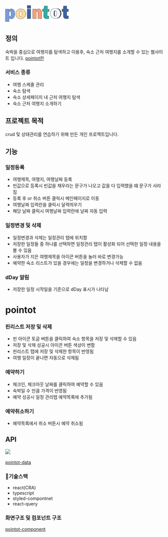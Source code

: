 # <img src="./src/assets/logo.png" alt="logo" width="200">

## 정의
숙박을 중심으로 여행지를 탐색하고 이용후, 숙소 근처 여행지를 소개할 수 있는 웹사이트 입니다.
[pointot란](https://velog.io/@wnjqkwnj/project%EA%B8%B0%ED%9A%8D)

### 서비스 종류
+ 여행 스케줄 관리
+ 숙소 탐색
+ 숙소 상세페이지 내 근처 여행지 탐색
+ 숙소 근처 여행지 소개하기 
 
## 프로젝트 목적
crud 및 상태관리를 연습하기 위해 만든 개인 프로젝트입니다.

## 기능
### 일정등록
+ 여행제목, 여행지, 여행날짜 등록
+ 빈값으로 등록시 빈값을 채우라는 문구가 나오고 값을 다 입력했을 떄 문구가 사라짐
+ 등록 후 or 취소 버튼 클릭시 메인페이지로 이동
+ 여행날짜 입력란을 클릭시 달력띄우기
+ 해당 날짜 클릭시 여행날짜 입력란에 날짜 자동 입력

### 일정변경 및 삭제
+ 일정변경과 삭제는 일정관리 탭에 위치함
+ 저장한 일정들 중 하나를 선택하면 일정관리 탭이 활성화 되어 선택한 일정 내용을 볼 수 있음
+ 사용자가 지은 여행제목을 아이콘 버튼을 눌러 바로 변경가능
+ 예약한 숙소 리스트가 있을 경우에는 일정을 변경하거나 삭제할 수 없음

### dDay 알림
+ 저장한 일정 시작일을 기준으로 dDay 표시가 나타남
# pointot

### 핀리스트 저장 및 삭제
+ 핀 아이콘 토글 버튼을 클릭하여 숙소 항목을 저장 및 삭제할 수 있음
+ 저장 및 삭제 성공시 아이콘 버튼 색상이 변함
+ 핀리스트 탭에 저장 및 삭제한 항목이 반영됨
+ 여행 일정이 끝나면 자동으로 삭제됨

### 예약하기
+ 체크인, 체크아웃 날짜를 클릭하여 예약할 수 있음
+ 숙박일 수 만큼 가격이 반영됨
+ 예약 성공시 일정 관리탭 예약목록에 추가됨

### 예약취소하기
+ 예약목록에서 취소 버튼시 예약 취소됨

## API
<img src="https://velog.velcdn.com/images/wnjqkwnj/post/6753036d-6638-4ab8-90d8-57072aeab4bc/image.jpg">

[pointot-data](https://velog.io/@wnjqkwnj/pointot-data)

### 🔧기술스택
+ react(CRA)
+ typescript
+ styled-compontnet
+ react-query

### 화면구조 및 컴포넌트 구조
[pointot-component](https://velog.io/@wnjqkwnj/pointot-component%EA%B5%AC%EC%84%B1)